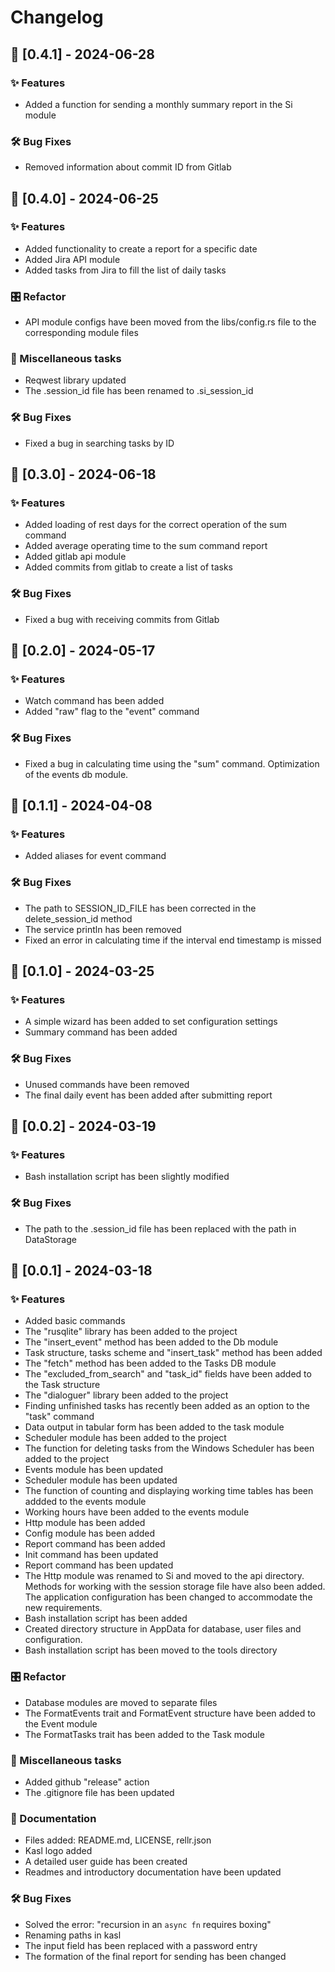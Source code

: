 # Changelog

## 🎉 [0.4.1] - 2024-06-28

### ✨ Features

- Added a function for sending a monthly summary report in the Si module

### 🛠️ Bug Fixes

- Removed information about commit ID from Gitlab

## 🎉 [0.4.0] - 2024-06-25

### ✨ Features

- Added functionality to create a report for a specific date
- Added Jira API module
- Added tasks from Jira to fill the list of daily tasks

### 🎛️ Refactor

- API module configs have been moved from the libs/config.rs file to the corresponding module files

### 🎲 Miscellaneous tasks

- Reqwest library updated
- The .session_id file has been renamed to .si_session_id

### 🛠️ Bug Fixes

- Fixed a bug in searching tasks by ID

## 🎉 [0.3.0] - 2024-06-18

### ✨ Features

- Added loading of rest days for the correct operation of the sum command
- Added average operating time to the sum command report
- Added gitlab api module
- Added commits from gitlab to create a list of tasks

### 🛠️ Bug Fixes

- Fixed a bug with receiving commits from Gitlab

## 🎉 [0.2.0] - 2024-05-17

### ✨ Features

- Watch command has been added
- Added "raw" flag to the "event" command

### 🛠️ Bug Fixes

- Fixed a bug in calculating time using the "sum" command. Optimization of the events db module.

## 🎉 [0.1.1] - 2024-04-08

### ✨ Features

- Added aliases for event command

### 🛠️ Bug Fixes

- The path to SESSION_ID_FILE has been corrected in the delete_session_id method
- The service println has been removed
- Fixed an error in calculating time if the interval end timestamp is missed

## 🎉 [0.1.0] - 2024-03-25

### ✨ Features

- A simple wizard has been added to set configuration settings
- Summary command has been added

### 🛠️ Bug Fixes

- Unused commands have been removed
- The final daily event has been added after submitting report

## 🎉 [0.0.2] - 2024-03-19

### ✨ Features

- Bash installation script has been slightly modified

### 🛠️ Bug Fixes

- The path to the .session_id file has been replaced with the path in DataStorage

## 🎉 [0.0.1] - 2024-03-18

### ✨ Features

- Added basic commands
- The "rusqlite" library has been added to the project
- The "insert_event" method has been added to the Db module
- Task structure, tasks scheme and "insert_task" method has been added
- The "fetch" method has been added to the Tasks DB module
- The "excluded_from_search" and "task_id" fields have been added to the Task structure
- The "dialoguer" library been added to the project
- Finding unfinished tasks has recently been added as an option to the "task" command
- Data output in tabular form has been added to the task module
- Scheduler module has been added to the project
- The function for deleting tasks from the Windows Scheduler has been added to the project
- Events module has been updated
- Scheduler module has been updated
- The function of counting and displaying working time tables has been addded to the events module
- Working hours have been added to the events module
- Http module has been added
- Config module has been added
- Report command has been added
- Init command has been updated
- Report command has been updated
- The Http module was renamed to Si and moved to the api directory. Methods for working with the session storage file have also been added. The application configuration has been changed to accommodate the new requirements.
- Bash installation script has been added
- Created directory structure in AppData for database, user files and configuration.
- Bash installation script has been moved to the tools directory

### 🎛️ Refactor

- Database modules are moved to separate files
- The FormatEvents trait and FormatEvent structure have been added to the Event module
- The FormatTasks trait has been added to the Task module

### 🎲 Miscellaneous tasks

- Added github "release" action
- The .gitignore file has been updated

### 📖 Documentation

- Files added: README.md, LICENSE, rellr.json
- Kasl logo added
- A detailed user guide has been created
- Readmes and introductory documentation have been updated

### 🛠️ Bug Fixes

- Solved the error: "recursion in an `async fn` requires boxing"
- Renaming paths in kasl
- The input field has been replaced with a password entry
- The formation of the final report for sending has been changed

